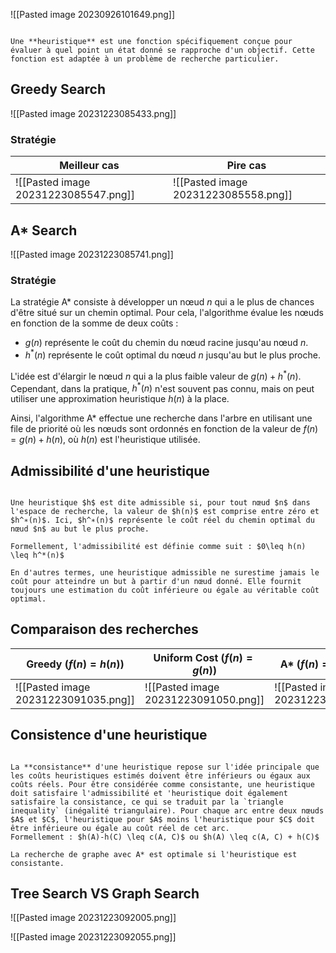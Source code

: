 ![[Pasted image 20230926101649.png]]

```ad-definition

Une **heuristique** est une fonction spécifiquement conçue pour évaluer à quel point un état donné se rapproche d'un objectif. Cette fonction est adaptée à un problème de recherche particulier.

```

## Greedy Search

![[Pasted image 20231223085433.png]]

### Stratégie

| Meilleur cas    | Pire cas    |
| --- | --- |
| ![[Pasted image 20231223085547.png]]    |  ![[Pasted image 20231223085558.png]]   |


## A* Search

![[Pasted image 20231223085741.png]]

### Stratégie

La stratégie A* consiste à développer un nœud $n$ qui a le plus de chances d'être situé sur un chemin optimal. Pour cela, l'algorithme évalue les nœuds en fonction de la somme de deux coûts :

- $g(n)$ représente le coût du chemin du nœud racine jusqu'au nœud $n$.
- $h^*(n)$ représente le coût optimal du nœud $n$ jusqu'au but le plus proche.

L'idée est d'élargir le nœud $n$ qui a la plus faible valeur de $g(n)+h^*(n)$. Cependant, dans la pratique, $h^*(n)$ n'est souvent pas connu, mais on peut utiliser une approximation heuristique $h(n)$ à la place.

Ainsi, l'algorithme A* effectue une recherche dans l'arbre en utilisant une file de priorité où les nœuds sont ordonnés en fonction de la valeur de $f(n)=g(n) + h(n)$, où $h(n)$ est l'heuristique utilisée.

## Admissibilité d'une heuristique 

```ad-definition

Une heuristique $h$ est dite admissible si, pour tout nœud $n$ dans l'espace de recherche, la valeur de $h(n)$ est comprise entre zéro et $h^∗(n)$. Ici, $h^∗(n)$ représente le coût réel du chemin optimal du nœud $n$ au but le plus proche.

Formellement, l'admissibilité est définie comme suit : $0\leq h(n) \leq h^*(n)$

En d'autres termes, une heuristique admissible ne surestime jamais le coût pour atteindre un but à partir d'un nœud donné. Elle fournit toujours une estimation du coût inférieure ou égale au véritable coût optimal.

```


## Comparaison des recherches

| Greedy ($f(n) = h(n)$)               | Uniform Cost ($f(n) = g(n)$)         | A* ($f(n) = g(n)+h(n)$)              |
| ------------------------------------ | ------------------------------------ | ------------------------------------ |
| ![[Pasted image 20231223091035.png]] | ![[Pasted image 20231223091050.png]] | ![[Pasted image 20231223091107.png]] |

## Consistence d'une heuristique

```ad-definition

La **consistance** d'une heuristique repose sur l'idée principale que les coûts heuristiques estimés doivent être inférieurs ou égaux aux coûts réels. Pour être considérée comme consistante, une heuristique doit satisfaire l'admissibilité et 'heuristique doit également satisfaire la consistance, ce qui se traduit par la `triangle inequality` (inégalité triangulaire). Pour chaque arc entre deux nœuds $A$ et $C$, l'heuristique pour $A$ moins l'heuristique pour $C$ doit être inférieure ou égale au coût réel de cet arc.
Formellement : $h(A)-h(C) \leq c(A, C)$ ou $h(A) \leq c(A, C) + h(C)$

La recherche de graphe avec A* est optimale si l'heuristique est consistante.

```

## Tree Search VS Graph Search

![[Pasted image 20231223092005.png]]

![[Pasted image 20231223092055.png]]


